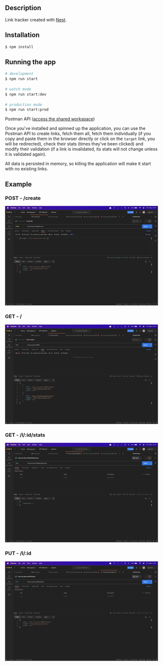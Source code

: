 ## Description

Link tracker created with [Nest](https://github.com/nestjs/nest).

## Installation

```bash
$ npm install
```

## Running the app

```bash
# development
$ npm run start

# watch mode
$ npm run start:dev

# production mode
$ npm run start:prod
```

Postman API ([access the shared workspace](https://www.postman.com/orbital-module-astronomer-66959558/workspace/link-tracker/overview))

Once you've installed and spinned up the application, you can use the Postman API to create links, fetch them all, fetch them individually (if you copy and paste them in the browser directly or click on the `target` link, you will be redirected), check their stats (times they've been clicked) and modify their validation (if a link is invalidated, its stats will not change unless it is validated again).

All data is persisted in memory, so killing the application will make it start with no existing links.

## Example

### POST - /create

![Link creation](/public/POST.png)

### GET - /

![Fetching all links](/public/GET-all-links.png)

### GET - /l/:id/stats

![Fetching a specific link stats](/public/GET-link-stats.png)

### PUT - /l/:id

![Modifying a links validation](/public/PUT.png)
